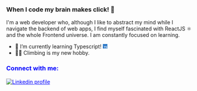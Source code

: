 ### When I code my brain makes click! 🧠



I'm a web developer who, although I like to abstract my mind while I navigate the backend of web apps, I find myself fascinated with ReactJS ⚛️ and the whole Frontend universe. I am constantly focused on learning. 

- 🌱 I’m currently learning Typescript! ![imagen](https://raw.githubusercontent.com/Dans182/Dans182/main/ts2.png)
- 🧗‍♂️ Climbing is my new hobby.


<h3 style="color:blue" align="left">Connect with me:</h3>
<p align="left" style="color:blue">
<a style="color:blue" href="https://www.linkedin.com/in/danielgaiteiro/" target="blank"><img align="center" src="https://cdn.jsdelivr.net/npm/simple-icons@3.0.1/icons/linkedin.svg" alt="Linkedin profile" height="30" width="40" /></a>
</p>


<!--
**Dans182/Dans182** is a ✨ _special_ ✨ repository because its `README.md` (this file) appears on your GitHub profile.

Here are some ideas to get you started:

- 🔭 I’m currently working on ...
- 🌱 I’m currently learning ...
- 👯 I’m looking to collaborate on ...
- 🤔 I’m looking for help with ...
- 💬 Ask me about ...
- 📫 How to reach me: ...
- 😄 Pronouns: ...
- ⚡ Fun fact: ...
-->
